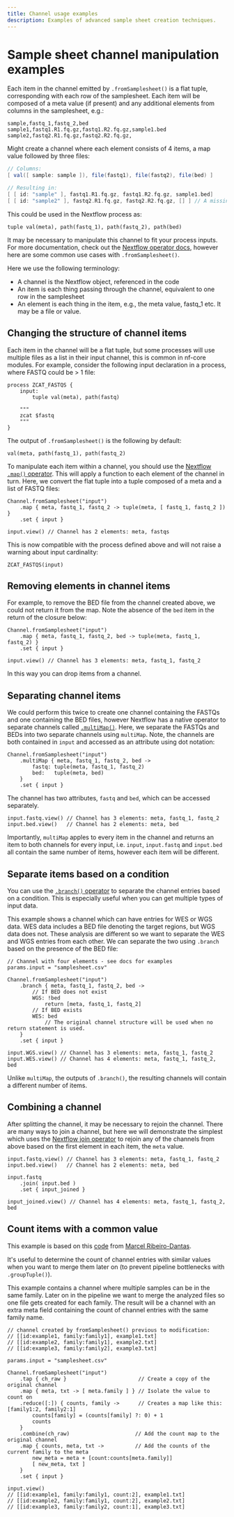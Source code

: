 ```yaml
---
title: Channel usage examples
description: Examples of advanced sample sheet creation techniques.
---
```


# Sample sheet channel manipulation examples

Each item in the channel emitted by `.fromSamplesheet()` is a flat tuple, corresponding with each row of the samplesheet. Each item will be composed of a meta value (if present) and any additional elements from columns in the samplesheet, e.g.:

```csv
sample,fastq_1,fastq_2,bed
sample1,fastq1.R1.fq.gz,fastq1.R2.fq.gz,sample1.bed
sample2,fastq2.R1.fq.gz,fastq2.R2.fq.gz,
```

Might create a channel where each element consists of 4 items, a map value followed by three files:

```groovy
// Columns:
[ val([ sample: sample ]), file(fastq1), file(fastq2), file(bed) ]

// Resulting in:
[ [ id: "sample" ], fastq1.R1.fq.gz, fastq1.R2.fq.gz, sample1.bed]
[ [ id: "sample2" ], fastq2.R1.fq.gz, fastq2.R2.fq.gz, [] ] // A missing value from the samplesheet is an empty list
```

This could be used in the Nextflow process as:

```nextflow
tuple val(meta), path(fastq_1), path(fastq_2), path(bed)
```

It may be necessary to manipulate this channel to fit your process inputs. For more documentation, check out the [Nextflow operator docs](https://www.nextflow.io/docs/latest/operator.html), however here are some common use cases with `.fromSamplesheet()`.

Here we use the following terminology:

- A channel is the Nextflow object, referenced in the code
- An item is each thing passing through the channel, equivalent to one row in the samplesheet
- An element is each thing in the item, e.g., the meta value, fastq_1 etc. It may be a file or value.

## Changing the structure of channel items

Each item in the channel will be a flat tuple, but some processes will use multiple files as a list in their input channel, this is common in nf-core modules. For example, consider the following input declaration in a process, where FASTQ could be > 1 file:

```nextflow
process ZCAT_FASTQS {
    input:
        tuple val(meta), path(fastq)

    """
    zcat $fastq
    """
}
```

The output of `.fromSamplesheet()` is the following by default:

```nextflow
val(meta, path(fastq_1), path(fastq_2)
```

To manipulate each item within a channel, you should use the [Nextflow `.map()` operator](https://www.nextflow.io/docs/latest/operator.html#map). This will apply a function to each element of the channel in turn. Here, we convert the flat tuple into a tuple composed of a meta and a list of FASTQ files:

```nextflow
Channel.fromSamplesheet("input")
    .map { meta, fastq_1, fastq_2 -> tuple(meta, [ fastq_1, fastq_2 ]) }
    .set { input }

input.view() // Channel has 2 elements: meta, fastqs
```

This is now compatible with the process defined above and will not raise a warning about input cardinality:

```nextflow
ZCAT_FASTQS(input)
```

## Removing elements in channel items

For example, to remove the BED file from the channel created above, we could not return it from the map. Note the absence of the `bed` item in the return of the closure below:

```nextflow
Channel.fromSamplesheet("input")
    .map { meta, fastq_1, fastq_2, bed -> tuple(meta, fastq_1, fastq_2) }
    .set { input }

input.view() // Channel has 3 elements: meta, fastq_1, fastq_2
```

In this way you can drop items from a channel.

## Separating channel items

We could perform this twice to create one channel containing the FASTQs and one containing the BED files, however Nextflow has a native operator to separate channels called [`.multiMap()`](https://www.nextflow.io/docs/latest/operator.html#multimap). Here, we separate the FASTQs and BEDs into two separate channels using `multiMap`. Note, the channels are both contained in `input` and accessed as an attribute using dot notation:

```nextflow
Channel.fromSamplesheet("input")
    .multiMap { meta, fastq_1, fastq_2, bed ->
        fastq: tuple(meta, fastq_1, fastq_2)
        bed:   tuple(meta, bed)
    }
    .set { input }
```

The channel has two attributes, `fastq` and `bed`, which can be accessed separately.

```nextflow
input.fastq.view() // Channel has 3 elements: meta, fastq_1, fastq_2
input.bed.view()   // Channel has 2 elements: meta, bed
```

Importantly, `multiMap` apples to every item in the channel and returns an item to both channels for every input, i.e. `input`, `input.fastq` and `input.bed` all contain the same number of items, however each item will be different.

## Separate items based on a condition

You can use the [`.branch()` operator](https://www.nextflow.io/docs/latest/operator.html#branch) to separate the channel entries based on a condition. This is especially useful when you can get multiple types of input data.

This example shows a channel which can have entries for WES or WGS data. WES data includes a BED file denoting the target regions, but WGS data does not. These analysis are different so we want to separate the WES and WGS entries from each other. We can separate the two using `.branch` based on the presence of the BED file:

```nextflow
// Channel with four elements - see docs for examples
params.input = "samplesheet.csv"

Channel.fromSamplesheet("input")
    .branch { meta, fastq_1, fastq_2, bed ->
        // If BED does not exist
        WGS: !bed
            return [meta, fastq_1, fastq_2]
        // If BED exists
        WES: bed
            // The original channel structure will be used when no return statement is used.
    }
    .set { input }

input.WGS.view() // Channel has 3 elements: meta, fastq_1, fastq_2
input.WES.view() // Channel has 4 elements: meta, fastq_1, fastq_2, bed
```

Unlike `multiMap`, the outputs of `.branch()`, the resulting channels will contain a different number of items.

## Combining a channel

After splitting the channel, it may be necessary to rejoin the channel. There are many ways to join a channel, but here we will demonstrate the simplest which uses the [Nextflow join operator](https://www.nextflow.io/docs/latest/operator.html#join) to rejoin any of the channels from above based on the first element in each item, the `meta` value.

```nextflow
input.fastq.view() // Channel has 3 elements: meta, fastq_1, fastq_2
input.bed.view()   // Channel has 2 elements: meta, bed

input.fastq
    .join( input.bed )
    .set { input_joined }

input_joined.view() // Channel has 4 elements: meta, fastq_1, fastq_2, bed
```

## Count items with a common value

This example is based on this [code](https://github.com/mribeirodantas/NextflowSnippets/blob/main/snippets/countBy.md) from [Marcel Ribeiro-Dantas](https://github.com/mribeirodantas).

It's useful to determine the count of channel entries with similar values when you want to merge them later on (to prevent pipeline bottlenecks with `.groupTuple()`).

This example contains a channel where multiple samples can be in the same family. Later on in the pipeline we want to merge the analyzed files so one file gets created for each family. The result will be a channel with an extra meta field containing the count of channel entries with the same family name.

```nextflow
// channel created by fromSamplesheet() previous to modification:
// [[id:example1, family:family1], example1.txt]
// [[id:example2, family:family1], example2.txt]
// [[id:example3, family:family2], example3.txt]

params.input = "samplesheet.csv"

Channel.fromSamplesheet("input")
    .tap { ch_raw }                       // Create a copy of the original channel
    .map { meta, txt -> [ meta.family ] } // Isolate the value to count on
    .reduce([:]) { counts, family ->      // Creates a map like this: [family1:2, family2:1]
        counts[family] = (counts[family] ?: 0) + 1
        counts
    }
    .combine(ch_raw)                     // Add the count map to the original channel
    .map { counts, meta, txt ->          // Add the counts of the current family to the meta
        new_meta = meta + [count:counts[meta.family]]
        [ new_meta, txt ]
    }
    .set { input }

input.view()
// [[id:example1, family:family1, count:2], example1.txt]
// [[id:example2, family:family1, count:2], example2.txt]
// [[id:example3, family:family2, count:1], example3.txt]
```
